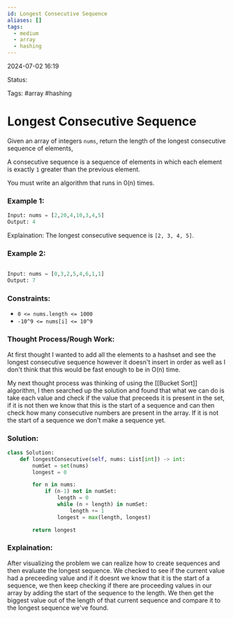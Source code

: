 ```yaml
---
id: Longest Consecutive Sequence
aliases: []
tags:
  - medium
  - array
  - hashing
---
```


2024-07-02 16:19

Status: 

Tags: #array #hashing

# Longest Consecutive Sequence

Given an array of integers `nums`, return the length of the longest consecutive sequence of elements,

A consecutive sequence is a sequence of elements in which each element is exactly `1` greater than the previous element. 

You must write an algorithm that runs in 0(n) times. 

### Example 1: 
```python 
Input: nums = [2,20,4,10,3,4,5]
Output: 4
```

Explaination: The longest consecutive sequence is `[2, 3, 4, 5]`.

### Example 2: 
```python

Input: nums = [0,3,2,5,4,6,1,1]
Output: 7
```

### Constraints: 
- `0 <= nums.length <= 1000`
- `-10^9 <= nums[i] <= 10^9`

### Thought Process/Rough Work:

At first thought I wanted to add all the elements to a hashset and see the longest consecutive sequence however it doesn't insert in order as well as I don't think that this would be fast enough to be in O(n) time. 

My next thought process was thinking of using the [[Bucket Sort]] algorithm, I then searched up the solution and found that what we can do is take each value and check if the value that preceeds it is present in the set, if it is not then we know that this is the start of a sequence and can then check how many consecutive numbers are present in the array. If it is not the start of a sequence we don't make a sequence yet. 

### Solution:

```python
class Solution:
    def longestConsecutive(self, nums: List[int]) -> int:
        numSet = set(nums)
        longest = 0 

        for n in nums: 
            if (n-1) not in numSet:
                length = 0 
                while (n + length) in numSet:
                    length += 1 
                longest = max(length, longest)

        return longest 

```

### Explaination:

After visualizing the problem we can realize how to create sequences and then evaluate the longest sequence. We checked to see if the current value had a preceeding value and if it doesnt we know that it is the start of a sequence, we then keep checking if there are proceeding values in our array by adding the start of the sequence to the length. We then get the biggest value out of the length of that current sequence and compare it to the longest sequence we've found. 


